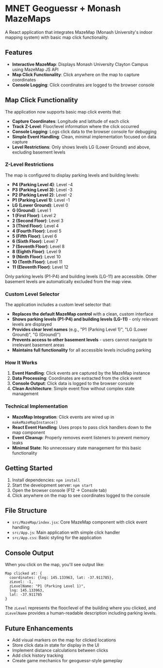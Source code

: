 # MNET Geoguessr + Monash MazeMaps

A React application that integrates MazeMap (Monash University's indoor mapping system) with basic map click functionality.

## Features

- **Interactive MazeMap**: Displays Monash University Clayton Campus using MazeMap JS API
- **Map Click Functionality**: Click anywhere on the map to capture coordinates
- **Console Logging**: Click coordinates are logged to the browser console

## Map Click Functionality

The application now supports basic map click events that:

- **Capture Coordinates**: Longitude and latitude of each click
- **Track Z-Level**: Floor/level information where the click occurred
- **Console Logging**: Logs click data to the browser console for debugging
- **Simple Event Handling**: Clean, minimal implementation focused on data capture
- **Level Restrictions**: Only shows levels LG (Lower Ground) and above, excluding basement levels

### Z-Level Restrictions

The map is configured to display parking levels and building levels:
- **P4 (Parking Level 4)**: Level -4
- **P3 (Parking Level 3)**: Level -3
- **P2 (Parking Level 2)**: Level -2
- **P1 (Parking Level 1)**: Level -1
- **LG (Lower Ground)**: Level 0
- **G (Ground)**: Level 1  
- **1 (First Floor)**: Level 2
- **2 (Second Floor)**: Level 3
- **3 (Third Floor)**: Level 4
- **4 (Fourth Floor)**: Level 5
- **5 (Fifth Floor)**: Level 6
- **6 (Sixth Floor)**: Level 7
- **7 (Seventh Floor)**: Level 8
- **8 (Eighth Floor)**: Level 9
- **9 (Ninth Floor)**: Level 10
- **10 (Tenth Floor)**: Level 11
- **11 (Eleventh Floor)**: Level 12

Only parking levels (P1-P4) and building levels (LG-11) are accessible. Other basement levels are automatically excluded from the map view.

### Custom Level Selector

The application includes a custom level selector that:
- **Replaces the default MazeMap control** with a clean, custom interface
- **Shows parking levels (P1-P4) and building levels (LG-11)** - only relevant levels are displayed
- **Provides clear level names** (e.g., "P1 (Parking Level 1)", "LG (Lower Ground)", "G (Ground)")
- **Prevents access to other basement levels** - users cannot navigate to irrelevant basement areas
- **Maintains full functionality** for all accessible levels including parking

### How It Works

1. **Event Handling**: Click events are captured by the MazeMap instance
2. **Data Processing**: Coordinates are extracted from the click event
3. **Console Output**: Click data is logged to the browser console
4. **Clean Architecture**: Simple event flow without complex state management

### Technical Implementation

- **MazeMap Integration**: Click events are wired up in `makeMazeMapInstance()`
- **React Event Handling**: Uses props to pass click handlers down to the map component
- **Event Cleanup**: Properly removes event listeners to prevent memory leaks
- **Minimal State**: No unnecessary state management for this basic functionality

## Getting Started

1. Install dependencies: `npm install`
2. Start the development server: `npm start`
3. Open the browser console (F12 → Console tab)
4. Click anywhere on the map to see coordinates logged to the console

## File Structure

- `src/MazeMap/index.jsx`: Core MazeMap component with click event handling
- `src/App.js`: Main application with simple click handler
- `src/App.css`: Basic styling for the application

## Console Output

When you click on the map, you'll see output like:
```
Map clicked at: {
  coordinates: {lng: 145.133963, lat: -37.911785},
  zLevel: -1,
  zLevelName: "P1 (Parking Level 1)",
  lng: 145.133963,
  lat: -37.911785
}
```

The `zLevel` represents the floor/level of the building where you clicked, and `zLevelName` provides a human-readable description including parking levels.

## Future Enhancements

- Add visual markers on the map for clicked locations
- Store click data in state for display in the UI
- Implement distance calculations between clicks
- Add click history tracking
- Create game mechanics for geoguessr-style gameplay
